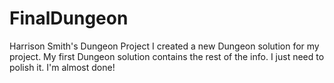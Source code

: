 # FinalDungeon
Harrison Smith's Dungeon Project
I created a new Dungeon solution for my project. My first Dungeon solution contains the rest of the info. I just need to polish it. I'm almost done!
